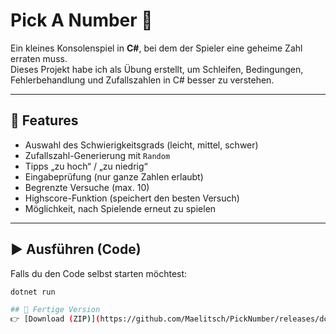 # Pick A Number 🎲

Ein kleines Konsolenspiel in **C#**, bei dem der Spieler eine geheime Zahl erraten muss.  
Dieses Projekt habe ich als Übung erstellt, um Schleifen, Bedingungen, Fehlerbehandlung und Zufallszahlen in C# besser zu verstehen.  

---

## 🚀 Features
- Auswahl des Schwierigkeitsgrads (leicht, mittel, schwer)  
- Zufallszahl-Generierung mit `Random`  
- Tipps „zu hoch“ / „zu niedrig“  
- Eingabeprüfung (nur ganze Zahlen erlaubt)  
- Begrenzte Versuche (max. 10)  
- Highscore-Funktion (speichert den besten Versuch)  
- Möglichkeit, nach Spielende erneut zu spielen  

---

## ▶️ Ausführen (Code)
Falls du den Code selbst starten möchtest:

```bash
dotnet run

## 💾 Fertige Version
👉 [Download (ZIP)](https://github.com/Maelitsch/PickNumber/releases/download/v1.0.0/MalicsPickANumber.zip)
